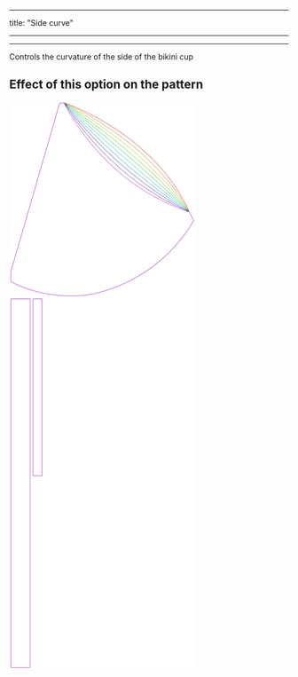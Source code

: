 - - -
title: "Side curve"
- - -

---

Controls the curvature of the side of the bikini cup

## Effect of this option on the pattern

![This image shows the effect of this option by superimposing several variants that have a different value for this option](bee_sidecurve_sample.svg "Effect of this option on the pattern")
